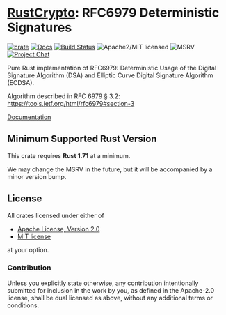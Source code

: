 # [RustCrypto]: RFC6979 Deterministic Signatures

[![crate][crate-image]][crate-link]
[![Docs][docs-image]][docs-link]
[![Build Status][build-image]][build-link]
![Apache2/MIT licensed][license-image]
![MSRV][rustc-image]
[![Project Chat][chat-image]][chat-link]

Pure Rust implementation of RFC6979: Deterministic Usage of the
Digital Signature Algorithm (DSA) and Elliptic Curve Digital Signature Algorithm (ECDSA).

Algorithm described in RFC 6979 § 3.2:
<https://tools.ietf.org/html/rfc6979#section-3>

[Documentation][docs-link]

## Minimum Supported Rust Version

This crate requires **Rust 1.71** at a minimum.

We may change the MSRV in the future, but it will be accompanied by a minor
version bump.

## License

All crates licensed under either of

 * [Apache License, Version 2.0](http://www.apache.org/licenses/LICENSE-2.0)
 * [MIT license](http://opensource.org/licenses/MIT)

at your option.

### Contribution

Unless you explicitly state otherwise, any contribution intentionally submitted
for inclusion in the work by you, as defined in the Apache-2.0 license, shall be
dual licensed as above, without any additional terms or conditions.

[//]: # (badges)

[crate-image]: https://buildstats.info/crate/rfc6979
[crate-link]: https://crates.io/crates/rfc6979
[docs-image]: https://docs.rs/rfc6979/badge.svg
[docs-link]: https://docs.rs/rfc6979/
[build-image]: https://github.com/RustCrypto/signatures/actions/workflows/rfc6979.yml/badge.svg
[build-link]: https://github.com/RustCrypto/signatures/actions/workflows/rfc6979.yml
[license-image]: https://img.shields.io/badge/license-Apache2.0/MIT-blue.svg
[rustc-image]: https://img.shields.io/badge/rustc-1.71+-blue.svg
[chat-image]: https://img.shields.io/badge/zulip-join_chat-blue.svg
[chat-link]: https://rustcrypto.zulipchat.com/#narrow/stream/260048-signatures

[//]: # (links)

[RustCrypto]: https://github.com/RustCrypto
